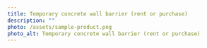 ```yaml
---
title: Temporary concrete wall barrier (rent or purchase)
description: ""
photo: /assets/sample-product.png
photo_alt: Temporary concrete wall barrier (rent or purchase)
---
```

